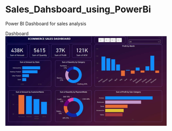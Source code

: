 # Sales_Dahsboard_using_PowerBi

Power BI Dashboard for sales analysis

Dashboard
![Dashboard](https://github.com/roopali-1/Sales_Dahsboard_using_PowerBi/blob/main/Dashboard.png)
